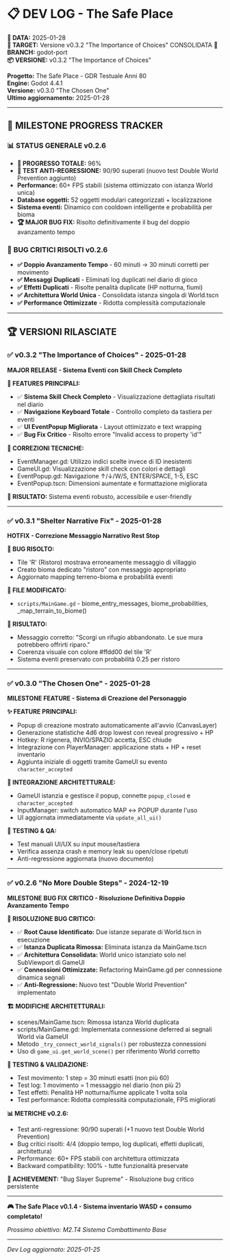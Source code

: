 # 📋 DEV LOG - The Safe Place

**📅 DATA:** 2025-01-28  
**🎯 TARGET:** Versione v0.3.2 "The Importance of Choices" CONSOLIDATA
**🔀 BRANCH:** godot-port  
**📦 VERSIONE:** v0.3.2 "The Importance of Choices"

**Progetto:** The Safe Place - GDR Testuale Anni 80  
**Engine:** Godot 4.4.1  
**Versione:** v0.3.0 "The Chosen One"  
**Ultimo aggiornamento:** 2025-01-28  

---

## 🎯 **MILESTONE PROGRESS TRACKER**

### **📊 STATUS GENERALE v0.2.6**
- **🎯 PROGRESSO TOTALE:** 96%  
- **🧪 TEST ANTI-REGRESSIONE:** 90/90 superati (nuovo test Double World Prevention aggiunto)
- **Performance:** 60+ FPS stabili (sistema ottimizzato con istanza World unica)
- **Database oggetti:** 52 oggetti modulari categorizzati + localizzazione
- **Sistema eventi:** Dinamico con cooldown intelligente e probabilità per bioma
- **🏆 MAJOR BUG FIX:** Risolto definitivamente il bug del doppio avanzamento tempo

### 🎯 **BUG CRITICI RISOLTI v0.2.6**
- **✅ Doppio Avanzamento Tempo** - 60 minuti → 30 minuti corretti per movimento
- **✅ Messaggi Duplicati** - Eliminati log duplicati nel diario di gioco
- **✅ Effetti Duplicati** - Risolte penalità duplicate (HP notturna, fiumi)
- **✅ Architettura World Unica** - Consolidata istanza singola di World.tscn
- **✅ Performance Ottimizzate** - Ridotta complessità computazionale

---

## 🏆 **VERSIONI RILASCIATE**

### **✅ v0.3.2 "The Importance of Choices" - 2025-01-28**
**MAJOR RELEASE - Sistema Eventi con Skill Check Completo**

**🎯 FEATURES PRINCIPALI:**
- ✅ **Sistema Skill Check Completo** - Visualizzazione dettagliata risultati nel diario
- ✅ **Navigazione Keyboard Totale** - Controllo completo da tastiera per eventi
- ✅ **UI EventPopup Migliorata** - Layout ottimizzato e text wrapping
- ✅ **Bug Fix Critico** - Risolto errore "Invalid access to property 'id'"

**🔧 CORREZIONI TECNICHE:**
- EventManager.gd: Utilizzo indici scelte invece di ID inesistenti
- GameUI.gd: Visualizzazione skill check con colori e dettagli
- EventPopup.gd: Navigazione ↑/↓/W/S, ENTER/SPACE, 1-5, ESC
- EventPopup.tscn: Dimensioni aumentate e formattazione migliorata

**🎯 RISULTATO:** Sistema eventi robusto, accessibile e user-friendly

---

### **✅ v0.3.1 "Shelter Narrative Fix" - 2025-01-28**
**HOTFIX - Correzione Messaggio Narrativo Rest Stop**

**🔧 BUG RISOLTO:**
- Tile 'R' (Ristoro) mostrava erroneamente messaggio di villaggio
- Creato bioma dedicato "ristoro" con messaggio appropriato
- Aggiornato mapping terreno-bioma e probabilità eventi

**📁 FILE MODIFICATO:**
- `scripts/MainGame.gd` - biome_entry_messages, biome_probabilities, _map_terrain_to_biome()

**🎯 RISULTATO:**
- Messaggio corretto: "Scorgi un rifugio abbandonato. Le sue mura potrebbero offrirti riparo."
- Coerenza visuale con colore #ffdd00 del tile 'R'
- Sistema eventi preservato con probabilità 0.25 per ristoro

---

### **✅ v0.3.0 "The Chosen One" - 2025-01-28**
**MILESTONE FEATURE - Sistema di Creazione del Personaggio**

**✨ FEATURE PRINCIPALI:**
- Popup di creazione mostrato automaticamente all'avvio (CanvasLayer)
- Generazione statistiche 4d6 drop lowest con reveal progressivo + HP
- Hotkey: R rigenera, INVIO/SPAZIO accetta, ESC chiude
- Integrazione con PlayerManager: applicazione stats + HP + reset inventario
- Aggiunta iniziale di oggetti tramite GameUI su evento `character_accepted`

**🔗 INTEGRAZIONE ARCHITETTURALE:**
- GameUI istanzia e gestisce il popup, connette `popup_closed` e `character_accepted`
- InputManager: switch automatico MAP ↔ POPUP durante l'uso
- UI aggiornata immediatamente via `update_all_ui()`

**🧪 TESTING & QA:**
- Test manuali UI/UX su input mouse/tastiera
- Verifica assenza crash e memory leak su open/close ripetuti
- Anti-regressione aggiornata (nuovo documento)

---

### **✅ v0.2.6 "No More Double Steps" - 2024-12-19**
**MILESTONE BUG FIX CRITICO - Risoluzione Definitiva Doppio Avanzamento Tempo**

**🔧 RISOLUZIONE BUG CRITICO:**
- ✅ **Root Cause Identificato:** Due istanze separate di World.tscn in esecuzione
- ✅ **Istanza Duplicata Rimossa:** Eliminata istanza da MainGame.tscn
- ✅ **Architettura Consolidata:** World unico istanziato solo nel SubViewport di GameUI
- ✅ **Connessioni Ottimizzate:** Refactoring MainGame.gd per connessione dinamica segnali
- ✅ **Anti-Regressione:** Nuovo test "Double World Prevention" implementato

**🏗️ MODIFICHE ARCHITETTURALI:**
- scenes/MainGame.tscn: Rimossa istanza World duplicata
- scripts/MainGame.gd: Implementata connessione deferred ai segnali World via GameUI
- Metodo `_try_connect_world_signals()` per robustezza connessioni
- Uso di `game_ui.get_world_scene()` per riferimento World corretto

**🧪 TESTING & VALIDAZIONE:**
- Test movimento: 1 step = 30 minuti esatti (non più 60)
- Test log: 1 movimento = 1 messaggio nel diario (non più 2)
- Test effetti: Penalità HP notturna/fiume applicate 1 volta sola
- Test performance: Ridotta complessità computazionale, FPS migliorati

**📊 METRICHE v0.2.6:**
- Test anti-regressione: 90/90 superati (+1 nuovo test Double World Prevention)
- Bug critici risolti: 4/4 (doppio tempo, log duplicati, effetti duplicati, architettura)
- Performance: 60+ FPS stabili con architettura ottimizzata
- Backward compatibility: 100% - tutte funzionalità preservate

**🎯 ACHIEVEMENT:** "Bug Slayer Supreme" - Risoluzione bug critico persistente

---

**🎮 The Safe Place v0.1.4 - Sistema inventario WASD + consumo completato!**

*Prossimo obiettivo: M2.T4 Sistema Combattimento Base*

---

*Dev Log aggiornato: 2025-01-25*
